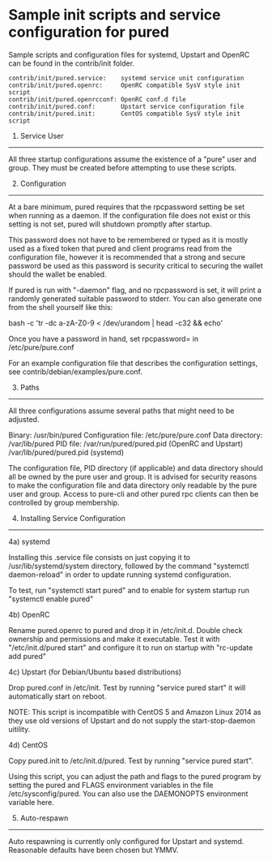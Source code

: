 Sample init scripts and service configuration for pured
==========================================================

Sample scripts and configuration files for systemd, Upstart and OpenRC
can be found in the contrib/init folder.

    contrib/init/pured.service:    systemd service unit configuration
    contrib/init/pured.openrc:     OpenRC compatible SysV style init script
    contrib/init/pured.openrcconf: OpenRC conf.d file
    contrib/init/pured.conf:       Upstart service configuration file
    contrib/init/pured.init:       CentOS compatible SysV style init script

1. Service User
---------------------------------

All three startup configurations assume the existence of a "pure" user
and group.  They must be created before attempting to use these scripts.

2. Configuration
---------------------------------

At a bare minimum, pured requires that the rpcpassword setting be set
when running as a daemon.  If the configuration file does not exist or this
setting is not set, pured will shutdown promptly after startup.

This password does not have to be remembered or typed as it is mostly used
as a fixed token that pured and client programs read from the configuration
file, however it is recommended that a strong and secure password be used
as this password is security critical to securing the wallet should the
wallet be enabled.

If pured is run with "-daemon" flag, and no rpcpassword is set, it will
print a randomly generated suitable password to stderr.  You can also
generate one from the shell yourself like this:

bash -c 'tr -dc a-zA-Z0-9 < /dev/urandom | head -c32 && echo'

Once you have a password in hand, set rpcpassword= in /etc/pure/pure.conf

For an example configuration file that describes the configuration settings,
see contrib/debian/examples/pure.conf.

3. Paths
---------------------------------

All three configurations assume several paths that might need to be adjusted.

Binary:              /usr/bin/pured
Configuration file:  /etc/pure/pure.conf
Data directory:      /var/lib/pured
PID file:            /var/run/pured/pured.pid (OpenRC and Upstart)
                     /var/lib/pured/pured.pid (systemd)

The configuration file, PID directory (if applicable) and data directory
should all be owned by the pure user and group.  It is advised for security
reasons to make the configuration file and data directory only readable by the
pure user and group.  Access to pure-cli and other pured rpc clients
can then be controlled by group membership.

4. Installing Service Configuration
-----------------------------------

4a) systemd

Installing this .service file consists on just copying it to
/usr/lib/systemd/system directory, followed by the command
"systemctl daemon-reload" in order to update running systemd configuration.

To test, run "systemctl start pured" and to enable for system startup run
"systemctl enable pured"

4b) OpenRC

Rename pured.openrc to pured and drop it in /etc/init.d.  Double
check ownership and permissions and make it executable.  Test it with
"/etc/init.d/pured start" and configure it to run on startup with
"rc-update add pured"

4c) Upstart (for Debian/Ubuntu based distributions)

Drop pured.conf in /etc/init.  Test by running "service pured start"
it will automatically start on reboot.

NOTE: This script is incompatible with CentOS 5 and Amazon Linux 2014 as they
use old versions of Upstart and do not supply the start-stop-daemon uitility.

4d) CentOS

Copy pured.init to /etc/init.d/pured. Test by running "service pured start".

Using this script, you can adjust the path and flags to the pured program by
setting the pured and FLAGS environment variables in the file
/etc/sysconfig/pured. You can also use the DAEMONOPTS environment variable here.

5. Auto-respawn
-----------------------------------

Auto respawning is currently only configured for Upstart and systemd.
Reasonable defaults have been chosen but YMMV.
